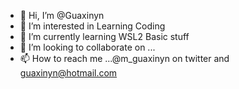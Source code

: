 - 👋 Hi, I’m @Guaxinyn
- 👀 I’m interested in Learning Coding
- 🌱 I’m currently learning WSL2 Basic stuff   
- 💞️ I’m looking to collaborate on ...
- 📫 How to reach me ...@m_guaxinyn on twitter and guaxinyn@hotmail.com

<!---
Guaxinyn/Guaxinyn is a ✨ special ✨ repository because its `README.md` (this file) appears on your GitHub profile.
You can click the Preview link to take a look at your changes.
--->
